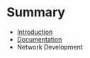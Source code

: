 # Summary

* [Introduction](README.md)
* [Documentation](workflows/documentation.md)
* Network Development

